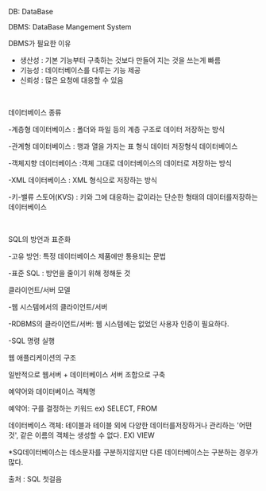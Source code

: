 DB: DataBase
<br/>

DBMS: DataBase Mangement System
<br/>

DBMS가 필요한 이유
- 생산성 : 기본 기능부터 구축하는 것보다 만들어 지는 것을 쓰는게 빠름
- 기능성 : 데이터베이스를 다루는 기능 제공
- 신뢰성 : 많은 요청에 대응할 수 있음
<br/>

데이터베이스 종류

-계층형 데이터베이스 : 폴더와 파일 등의 계층 구조로 데이터 저장하는 방식

-관계형 데이터베이스 : 행과 열을 가지는 표 형식 데이터 저장형식 데이터베이스

-객체지향 데이터베이스 :객체 그대로 데이터베이스의 데이터로 저장하는 방식

-XML 데이터베이스 : XML 형식으로 저장하는 방식

-키-밸류 스토어(KVS) : 키와 그에 대응하는 값이라는 단순한 형태의 데이터를저장하는 데이터베이스

<br/>

SQL의 방언과 표준화


-고유 방언: 특정 데이터베이스 제품에만 통용되는 문법

-표준 SQL : 방언을 줄이기 위해 정해둔 것
<br/>

클라이언트/서버 모델

-웹 시스템에서의 클라이언트/서버

-RDBMS의 클라이언트/서버: 웹 시스템에는 없었던 사용자 인증이 필요하다.

-SQL 명령 실행

웹 애플리케이션의 구조

일반적으로 웹서버 + 데이터베이스 서버 조합으로 구축


예약어와 데이터베이스 객체명

예약어: 구를 결정하는 키워드 ex) SELECT, FROM

데이터베이스 객체: 테이블과 테이블 외에 다양한 데이터를저장하거나 관리하는 '어떤 것', 같은 이름의 객체는 생성할 수 없다. EX) VIEW

*SQ데이터베이스는 데소문자를 구분하지않지만 다른 데이터베이스는 구분하는 경우가 많다. 


출처 : SQL 첫걸음